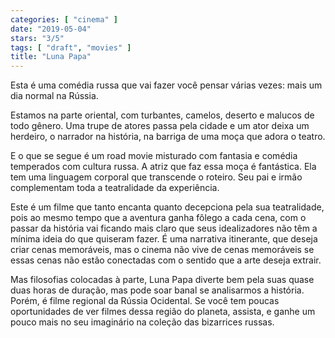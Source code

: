```yaml
---
categories: [ "cinema" ]
date: "2019-05-04"
stars: "3/5"
tags: [ "draft", "movies" ]
title: "Luna Papa"
---
```

Esta é uma comédia russa que vai fazer você pensar várias vezes:
mais um dia normal na Rússia.

Estamos na parte oriental, com turbantes, camelos, deserto e malucos de
todo gênero. Uma trupe de atores passa pela cidade e um ator deixa um
herdeiro, o narrador na história, na barriga de uma moça que adora o
teatro.

E o que se segue é um road movie misturado com fantasia e
comédia temperados com cultura russa. A atriz que faz essa moça é
fantástica. Ela tem uma linguagem corporal que transcende o roteiro. Seu
pai e irmão complementam toda a teatralidade da experiência.

Este é um filme que tanto encanta quanto decepciona pela sua
teatralidade, pois ao mesmo tempo que a aventura ganha fôlego a
cada cena, com o passar da história vai ficando mais claro que seus
idealizadores não têm a mínima ideia do que quiseram fazer. É uma
narrativa itinerante, que deseja criar cenas memoráveis, mas o cinema
não vive de cenas memoráveis se essas cenas não estão conectadas
com o sentido que a arte deseja extrair.

Mas filosofias colocadas à parte, Luna Papa diverte bem pela suas
quase duas horas de duração, mas pode soar banal se analisarmos a
história. Porém, é filme regional da Rússia Ocidental. Se você tem
poucas oportunidades de ver filmes dessa região do planeta, assista,
e ganhe um pouco mais no seu imaginário na coleção das bizarrices
russas.
